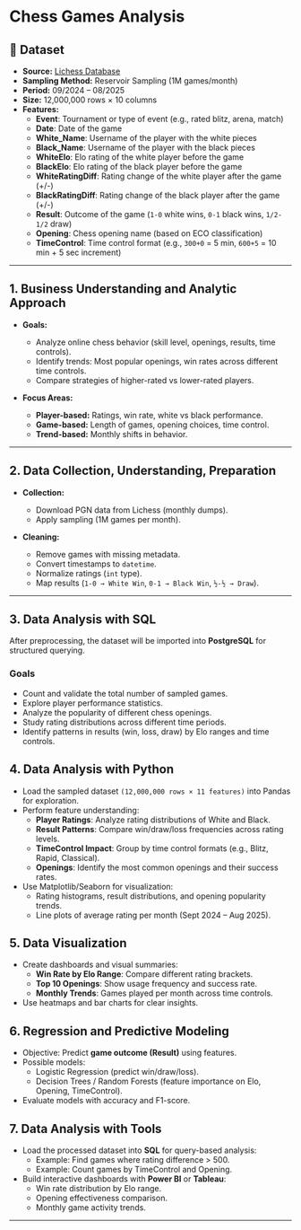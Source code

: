 # Chess Games Analysis

## 📌 Dataset
- **Source:** [Lichess Database](https://database.lichess.org/)  
- **Sampling Method:** Reservoir Sampling (1M games/month)  
- **Period:** 09/2024 – 08/2025  
- **Size:** 12,000,000 rows × 10 columns  
- **Features:** 
    - **Event**: Tournament or type of event (e.g., rated blitz, arena, match)  
    - **Date**: Date of the game  
    - **White_Name**: Username of the player with the white pieces  
    - **Black_Name**: Username of the player with the black pieces  
    - **WhiteElo**: Elo rating of the white player before the game  
    - **BlackElo**: Elo rating of the black player before the game  
    - **WhiteRatingDiff**: Rating change of the white player after the game (+/-)  
    - **BlackRatingDiff**: Rating change of the black player after the game (+/-)  
    - **Result**: Outcome of the game (`1-0` white wins, `0-1` black wins, `1/2-1/2` draw)  
    - **Opening**: Chess opening name (based on ECO classification)  
    - **TimeControl**: Time control format (e.g., `300+0` = 5 min, `600+5` = 10 min + 5 sec increment)  


---

## 1. Business Understanding and Analytic Approach
- **Goals:**
  - Analyze online chess behavior (skill level, openings, results, time controls).  
  - Identify trends: Most popular openings, win rates across different time controls.  
  - Compare strategies of higher-rated vs lower-rated players.  

- **Focus Areas:**
  - **Player-based:** Ratings, win rate, white vs black performance.  
  - **Game-based:** Length of games, opening choices, time control.  
  - **Trend-based:** Monthly shifts in behavior.  

---

## 2. Data Collection, Understanding, Preparation
- **Collection:**
  - Download PGN data from Lichess (monthly dumps).  
  - Apply sampling (1M games per month).  

- **Cleaning:**
  - Remove games with missing metadata.  
  - Convert timestamps to `datetime`.  
  - Normalize ratings (`int` type).  
  - Map results (`1-0 → White Win`, `0-1 → Black Win`, `½-½ → Draw`).  

---

## 3. Data Analysis with SQL

After preprocessing, the dataset will be imported into **PostgreSQL** for structured querying.

### Goals
- Count and validate the total number of sampled games.  
- Explore player performance statistics.  
- Analyze the popularity of different chess openings.  
- Study rating distributions across different time periods.  
- Identify patterns in results (win, loss, draw) by Elo ranges and time controls.  


## 4. Data Analysis with Python

- Load the sampled dataset `(12,000,000 rows × 11 features)` into Pandas for exploration.  
- Perform feature understanding:
  - **Player Ratings**: Analyze rating distributions of White and Black.  
  - **Result Patterns**: Compare win/draw/loss frequencies across rating levels.  
  - **TimeControl Impact**: Group by time control formats (e.g., Blitz, Rapid, Classical).  
  - **Openings**: Identify the most common openings and their success rates.  
- Use Matplotlib/Seaborn for visualization:
  - Rating histograms, result distributions, and opening popularity trends.  
  - Line plots of average rating per month (Sept 2024 – Aug 2025).  

## 5. Data Visualization

- Create dashboards and visual summaries:  
  - **Win Rate by Elo Range**: Compare different rating brackets.  
  - **Top 10 Openings**: Show usage frequency and success rate.  
  - **Monthly Trends**: Games played per month across time controls.  
- Use heatmaps and bar charts for clear insights.  

## 6. Regression and Predictive Modeling

- Objective: Predict **game outcome (Result)** using features.  
- Possible models:
  - Logistic Regression (predict win/draw/loss).  
  - Decision Trees / Random Forests (feature importance on Elo, Opening, TimeControl).  
- Evaluate models with accuracy and F1-score.  

## 7. Data Analysis with Tools

- Load the processed dataset into **SQL** for query-based analysis:  
  - Example: Find games where rating difference > 500.  
  - Example: Count games by TimeControl and Opening.  
- Build interactive dashboards with **Power BI** or **Tableau**:  
  - Win rate distribution by Elo range.  
  - Opening effectiveness comparison.  
  - Monthly game activity trends.  

---
